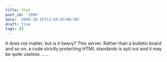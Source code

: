```yaml
---
title: that
post_id: '2988'
date: '2000-10-15T13:49:07+09:00'
draft: true
tags: []
---
```


It does not matter, but is it heavy? This server. Rather than a bulletin board and so on, a code strictly protecting HTML standards is spit out and it may be quite useless ......
